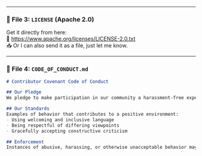 
---

### 📄 File 3: `LICENSE` (Apache 2.0)

Get it directly from here:  
🔗 https://www.apache.org/licenses/LICENSE-2.0.txt  
📥 Or I can also send it as a file, just let me know.

---

### 📄 File 4: `CODE_OF_CONDUCT.md`
```markdown
# Contributor Covenant Code of Conduct

## Our Pledge
We pledge to make participation in our community a harassment-free experience for everyone, regardless of age, body size, disability, ethnicity, gender identity and expression, level of experience, education, socio-economic status, nationality, personal appearance, race, religion, or sexual identity and orientation.

## Our Standards
Examples of behavior that contributes to a positive environment:
- Using welcoming and inclusive language
- Being respectful of differing viewpoints
- Gracefully accepting constructive criticism

## Enforcement
Instances of abusive, harassing, or otherwise unacceptable behavior may be reported by contacting the project team at [your-email@example.com].

